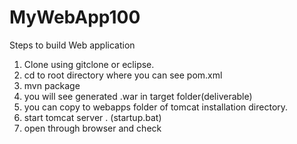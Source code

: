 # MyWebApp100
Steps to build Web application

1. Clone using gitclone or eclipse.
2. cd to root directory where you can see pom.xml
3. mvn package 
4. you will see generated .war in target folder(deliverable)
5. you can copy to webapps folder of tomcat installation directory.
6. start tomcat server . (startup.bat)
7. open through browser and check
